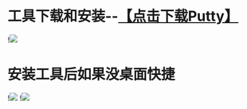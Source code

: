 # 工具下载和安装--<a href="https://www.chiark.greenend.org.uk/~sgtatham/putty/releases/0.74.html">【点击下载Putty】</a>
!<img src="https://github.com/danshui-git/shuoming/blob/master/doc/1001.png" />
#
#
# 安装工具后如果没桌面快捷
!<img src="https://github.com/danshui-git/shuoming/blob/master/doc/102.png"  />
!<img src="https://github.com/danshui-git/shuoming/blob/master/doc/101.png"  />

